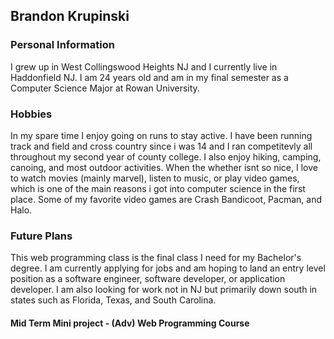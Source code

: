 ## Brandon Krupinski

### Personal Information

I grew up in West Collingswood Heights NJ and I currently live in Haddonfield NJ. I am 24 years old and am in my final semester as a Computer Science Major at Rowan University. 

### Hobbies

In my spare time I enjoy going on runs to stay active. I have been running track and field and cross country since i was 14 and I ran competitevly all throughout my second year of county college. I also enjoy hiking, camping, canoing, and most outdoor activities. When the whether isnt so nice, I love to watch movies (mainly marvel), listen to music, or play video games, which is one of the main reasons i got into computer science in the first place. Some of my favorite video games are Crash Bandicoot, Pacman, and Halo.

### Future Plans

This web programming class is the final class I need for my Bachelor's degree. I am currently applying for jobs and am hoping to land an entry level position as a software engineer, software developer, or application developer. I am also looking for work not in NJ but primarily down south in states such as Florida, Texas, and South Carolina. 

#### Mid Term Mini project  - (Adv) Web Programming Course
